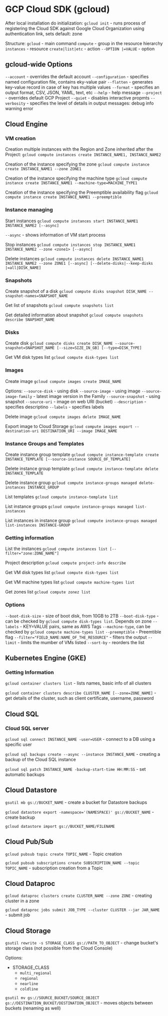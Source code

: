 # GCP Cloud SDK (gcloud)

After local installation do initialization:
`gcloud init` - runs process of registering the Cloud SDK against Google Cloud Organization using authentication link, sets default:
    zone

Structure:
`gcloud` - main command
`compute` - group in the resource hierarchy
`instances` - resource
`create|list|etc` - action
`--OPTION |=VALUE` - option

## gcloud-wide Options

`--account` - overrides the default account
`--configuration` - specifies named configuration file, contains eky-value pair
`--flatten` - generates key-value record in case of key has multiple values
`--format` - specifies an output format, CSV, JSON, YAML, text, etc
`--help` - help message
`--project` - overrides default GCP Project
`--quiet` - disables interactive propmts
`--verbosity` - specifies the level of details in output messages:
    debug
    info
    warning
    error

## Cloud Engine

### VM creation

Creation multiple instances with the Region and Zone inherited after the Project:
`gcloud compute instances create INSTANCE_NAME1, INSTANCE_NAME2`

Creation of the instance specifying the zone
`gcloud compute instance create INSTANCE_NAME1 --zone ZONE1`

Creation of the instance specifying the machine type
`gcloud compute instance create INSTANCE_NAME1 --machine-type=MACHINE_TYPE1`

Creation of the instance specifying the Preemptible availability flag
`gcloud compute instance create INSTANCE_NAME1 --preemptible`

### Instance managing

Start instances
`gcloud compute instances start INSTANCE_NAME1 INSTANCE_NAME2 [--async]`

`--async` - shows information of VM start process

Stop instances
`gcloud compute instances stop INSTANCE_NAME1 INSTANCE_NAME2 --zone <zone1> [--async]`

Delete instances
`gcloud compute instances delete INSTANCE_NAME1 INSTANCE_NAME2 --zone ZONE1 [--async] [--delete-disks|--keep-disks |=all|DISK_NAME]`

### Snapshots

Create snapshot of a disk
`gcloud compute disks snapshot DISK_NAME --snapshot-names=SNAPSHOT_NAME`

Get list of snapshots
`gcloud compute snapshots list`

Get detailed information about snapshot
`gcloud compute snapshots describe SNAPSHOT_NAME`

### Disks

Create disk
`gcloud compute disks create DISK_NAME --source-snapshot=SNAPSHOT_NAME [--size=SIZE_IN_GB] [--type=DISK_TYPE]`

Get VM disk types list
`gcloud compute disk-types list`

### Images

Create image
`gcloud compute images create IMAGE_NAME`

Options:
`--source-disk` - using disk
`--source-image` - using image
`--source-image-family` - latest image version in the Family
`--source-snapshot` - using snapshot
`--source-uri` - image on web URI (bucket)
`--description` - specifies descriptino
`--labels` - specifies labels

Delete image
`gcloud compute images delete IMAGE_NAME`

Export image to Cloud Storage
`gcloud compute images export --destination-uri DESTINATION_URI --image IMAGE_NAME`

### Instance Groups and Templates

Create instance group template
`gcloud compute instance-template create INSTANCE_TEMPLATE [--source-instance SOURCE_OF_TEMPLATE]`

Delete instance group template
`gcloud compute instance-template delete INSTANCE_TEMPLATE`

Delete instance group
`gcloud compute instance-groups managed delete-instances INSTANCE_GROUP`

List templates
`gcloud compute instance-template list`

List instance groups
`gcloud compute instance-groups managed list-instances`

List instances in instance group
`gcloud compute instance-groups managed list-instances INSTANCE-GROUP`

### Getting information

List the instances
`gcloud compute instances list [--filter="zone:ZONE_NAME"]`

Project description
`gcloud compute project-info describe`

Get VM disk types list
`gcloud compute disk-types list`

Get VM machine types list
`gcloud compute machine-types list`

Get zones list
`gcloud compute zonez list`

### Options

`--boot-disk-size` - size of boot disk, from 10GB to 2TB
`--boot-disk-type` - can be checked by `gcloud compute disk-types list`. Depends on zone
`--labels` - KEY=VALUE pairs, same as AWS Tags
`--machine-type`, can be checked by `gcloud compute machine-types list`
`--preemptible` - Preemtible flag
`--filter="FIELD_NAME:NAME_OF_THE_RESOURCE"` - filters the output
`--limit` - limits the mumber of VMs listed
`--sort-by` - reorders the list

## Kubernetes Engine (GKE)

### Getting Information

`gcloud container clusters list` - lists names, basic info of all clusters

`gcloud container clusters describe CLUSTER_NAME [--zone=ZONE_NAME]` - get details of the cluster, such as client certificate, username, password

## Cloud SQL

### Cloud SQL server

`gcloud sql connect INSTANCE_NAME -user=USER` - connect to a DB using a specific user

`gcloud sql backups create --async --instance INSTANCE_NAME` - creating a backup of the Cloud SQL instance

`gcloud sql patch INSTANCE_NAME -backup-start-time HH:MM:SS` - set automatic backups

## Cloud Datastore

`gsutil mb gs://BUCKET_NAME` - create a bucket for Datastore backups

`gcloud datastore export -namespace='(NAMESPACE)' gs://BUCKET_NAME` -   create backup

`gcloud datastore import gs://BUCKET_NAME/FILENAME`

## Cloud Pub/Sub

`gcloud pubsub topic create TOPIC_NAME` - Topic creation

`gcloud pubsub subscriptions create SUBSCRIPTION_NAME --topic TOPIC_NAME` - subscription creation from a Topic

## Cloud Dataproc

`gcloud dataproc clusters create CLUSTER_NAME --zone ZONE` - creating cluster in a zone

`gcloud dataproc jobs submit JOB_TYPE --cluster CLUSTER --jar JAR_NAME` - submit job

## Cloud Storage

`gsutil rewrite -s STORAGE_CLASS gs://PATH_TO_OBJECT` - change bucket's storage class (not possible from the Cloud Console)

Options:

* STORAGE_CLASS
  * `multi_regional`
  * `regional`
  * `nearline`
  * `coldline`

`gsutil mv gs://SOURCE_BUCKET/SOURCE_OBJECT gs://DESTINATION_BUCKET/DESTINATION_OBJECT` - moves objects between buckets (renaming as well)
